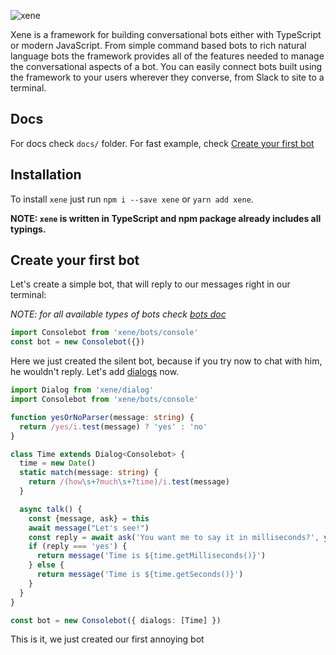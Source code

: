 ![xene](http://i.imgur.com/gMUjfBS.png)

Xene is a framework for building conversational bots either with TypeScript or modern JavaScript. From simple command based bots to rich natural language bots the framework provides all of the features needed to manage the conversational aspects of a bot. You can easily connect bots built using the framework to your users wherever they converse, from Slack to site to a terminal.

## Docs
For docs check `docs/` folder. For fast example, check [Create your first bot](#create-your-first-bot)

## Installation

To install `xene` just run `npm i --save xene` or `yarn add xene`.

__NOTE: `xene` is written in TypeScript and npm package already includes all typings.__

## Create your first bot

Let's create a simple bot, that will reply to our messages right in our terminal:

_NOTE: for all available types of bots check [bots doc](docs/bots.md)_

```ts
import Consolebot from 'xene/bots/console'
const bot = new Consolebot({})
```

Here we just created the silent bot, because if you try now to chat with him, he wouldn't reply. Let's add [dialogs](docs/dialogs.md) now.

```ts
import Dialog from 'xene/dialog'
import Consolebot from 'xene/bots/console'

function yesOrNoParser(message: string) {
  return /yes/i.test(message) ? 'yes' : 'no'
}

class Time extends Dialog<Consolebot> {
  time = new Date()
  static match(message: string) {
    return /(how\s+?much\s+?time)/i.test(message)
  }

  async talk() {
    const {message, ask} = this
    await message("Let's see!")
    const reply = await ask('You want me to say it in milliseconds?', yesOrNoParser)
    if (reply === 'yes') {
      return message('Time is ${time.getMilliseconds()}')
    } else {
      return message('Time is ${time.getSeconds()}')
    }
  }
}

const bot = new Consolebot({ dialogs: [Time] })
```

This is it, we just created our first annoying bot
